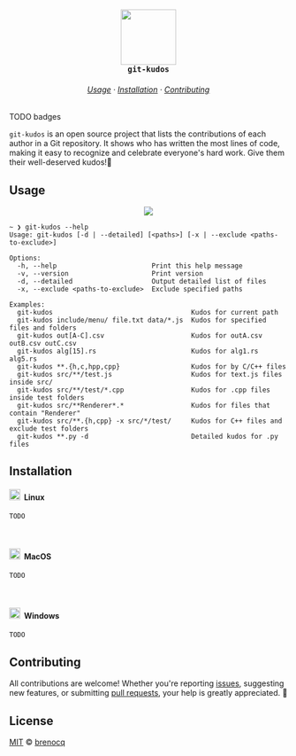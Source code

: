 <h3 align="center">
    <img width="100" src="https://github.com/user-attachments/assets/2a3bf635-c5e2-47a6-8478-82b4b9cf732c"/><br/>
    <code>git-kudos</code>
</h3>

<h6 align="center">
    <a href="https://github.com/brenocq/git-kudos#usage">Usage</a>
    ·
    <a href="https://github.com/brenocq/git-kudos#installation">Installation</a>
    ·
    <a href="https://github.com/brenocq/git-kudos#contributing">Contributing</a>
</h6>

TODO badges

`git-kudos` is an open source project that lists the contributions of each author in a Git repository. It shows who has written the most lines of code, making it easy to recognize and celebrate everyone's hard work. Give them their well-deserved kudos!🎉

## Usage

<p align="center">
    <img src="https://github.com/user-attachments/assets/c569a1e2-15ac-4026-93a2-39e33402da67">
</p>

```
~ ❯ git-kudos --help
Usage: git-kudos [-d | --detailed] [<paths>] [-x | --exclude <paths-to-exclude>]

Options:
  -h, --help                        Print this help message
  -v, --version                     Print version
  -d, --detailed                    Output detailed list of files
  -x, --exclude <paths-to-exclude>  Exclude specified paths

Examples:
  git-kudos                                   Kudos for current path
  git-kudos include/menu/ file.txt data/*.js  Kudos for specified files and folders
  git-kudos out[A-C].csv                      Kudos for outA.csv outB.csv outC.csv
  git-kudos alg[15].rs                        Kudos for alg1.rs alg5.rs
  git-kudos **.{h,c,hpp,cpp}                  Kudos for by C/C++ files
  git-kudos src/**/test.js                    Kudos for text.js files inside src/
  git-kudos src/**/test/*.cpp                 Kudos for .cpp files inside test folders
  git-kudos src/**Renderer*.*                 Kudos for files that contain "Renderer"
  git-kudos src/**.{h,cpp} -x src/*/test/     Kudos for C++ files and exclude test folders
  git-kudos **.py -d                          Detailed kudos for .py files
```

## Installation

<h4><img width="20" src="https://github.com/user-attachments/assets/9a87f037-99dc-482e-ad61-e0e88a3c5231">&nbsp; Linux</h4>

```bash
TODO
```

&nbsp;
<h4><img width="20" src="https://github.com/user-attachments/assets/f33cd73a-52e5-498f-869d-4812dde30f9b">&nbsp; MacOS</h4>

```bash
TODO
```

&nbsp;
<h4><img width="20" src="https://github.com/user-attachments/assets/1dc3e2ed-91f3-4db8-9c1d-906f81561ce5">&nbsp; Windows</h4>

```bash
TODO
```

## Contributing
All contributions are welcome! Whether you're reporting [issues](https://github.com/brenocq/git-kudos/issues/new), suggesting new features, or submitting [pull requests](https://github.com/brenocq/git-kudos/compare), your help is greatly appreciated. 🫶

## License
[MIT](LICENSE) © [brenocq](brenocq.com)
